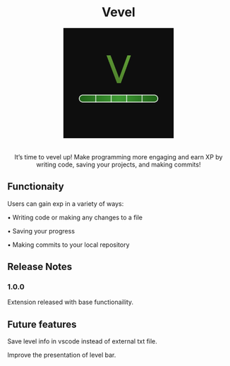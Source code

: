 <div align='center'>
  
# Vevel
<img src="https://github.com/Shamuels/Vevel/blob/master/assets/vevel_logo.png" width="250">

</div>
<p align='center'>
<br>
It’s time to vevel up! Make programming more engaging and earn XP by writing code, saving your projects, and making commits!</p>

## Functionaity

Users can gain exp in a variety of ways:

• Writing code or making any changes to a file

• Saving your progress

• Making commits to your local repository

## Release Notes

### 1.0.0

Extension released with base functionaility.

## Future features

Save level info in vscode instead of external txt file.

Improve the presentation of level bar.